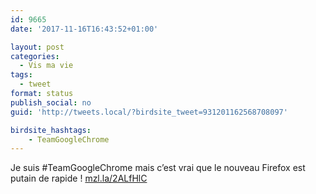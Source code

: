 ```yaml
---
id: 9665
date: '2017-11-16T16:43:52+01:00'

layout: post
categories:
  - Vis ma vie
tags:
  - tweet
format: status
publish_social: no
guid: 'http://tweets.local/?birdsite_tweet=931201162568708097'

birdsite_hashtags:
    - TeamGoogleChrome
---
```


Je suis #TeamGoogleChrome mais c’est vrai que le nouveau Firefox est putain de rapide ! [mzl.la/2ALfHlC](https://mzl.la/2ALfHlC)
